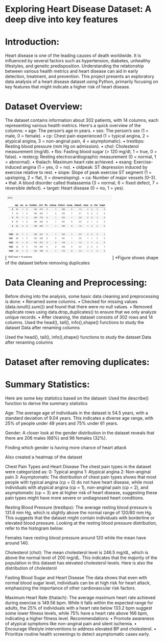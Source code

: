 # Exploring Heart Disease Dataset: A deep dive into key features

# Introduction: 
Heart disease is one of the leading causes of death worldwide. It is influenced by several factors such as hypertension, diabetes, unhealthy lifestyles, and genetic predisposition. Understanding the relationship between various health metrics and heart disease can aid in early detection, treatment, and prevention. This project presents an exploratory data analysis of a heart disease dataset using Python, primarily focusing on key features that might indicate a higher risk of heart disease.
# Dataset Overview: 
The dataset contains information about 302 patients, with 14 columns, each representing various health metrics. Here's a quick overview of the columns:
•	age: The person’s age in years.
•	sex: The person’s sex (1 = male, 0 = female).
•	cp: Chest pain experienced (1 = typical angina, 2 = atypical angina, 3 = non-anginal pain, 4 = asymptomatic).
•	trestbps: Resting blood pressure (mm Hg on admission).
•	chol: Cholesterol measurement (mg/dl).
•	fbs: Fasting blood sugar (> 120 mg/dl, 1 = true, 0 = false).
•	restecg: Resting electrocardiographic measurement (0 = normal, 1 = abnormal).
•	thalach: Maximum heart rate achieved.
•	exang: Exercise-induced angina (1 = yes, 0 = no).
•	oldpeak: ST depression induced by exercise relative to rest.
•	slope: Slope of peak exercise ST segment (1 = upsloping, 2 = flat, 3 = downsloping).
•	ca: Number of major vessels (0–3).
•	thal: A blood disorder called thalassemia (3 = normal, 6 = fixed defect, 7 = reversible defect).
•	target: Heart disease (0 = no, 1 = yes).

[<img src="images/Picture1.jpg?raw=true"/>]
*Figure shows shape of the dataset before removing duplicates



# Data Cleaning and Preprocessing:
Before diving into the analysis, some basic data cleaning and preprocessing is done:
•	Renamed some columns.
•	Checked for missing values (data.isnull().sum()) and found that there were no null values.
•	Removed duplicate rows using data.drop_duplicates() to ensure that we only analyze unique records.
•	After cleaning, the dataset consists of 302 rows and 14 columns.
Used the head(), tail(), info(),shape() functions to study the dataset
Data after renaming columns


Used the head(), tail(), info(),shape() functions to study the dataset
Data after renaming columns


# Dataset after removing duplicates:


# Summary Statistics:
Here are some key statistics based on the dataset:
Used the describe() function to derive the summary statistics

Age: The average age of individuals in the dataset is 54.5 years, with a standard deviation of 9.04 years. This indicates a diverse age range, with 25% of people under 48 years and 75% under 61 years.

Gender: A closer look at the gender distribution in the dataset reveals that there are 206 males (68%) and 96 females (32%). 


Finding which gender is having more chance of heart attack

Also created a heatmap of the dataset


Chest Pain Types and Heart Disease
The chest pain types in the dataset were categorized as:
0: Typical angina
1: Atypical angina
2: Non-anginal pain
3: Asymptomatic
The distribution of chest pain types shows that most people with typical angina (cp = 0) do not have heart disease, while most individuals with atypical angina (cp = 1), non-anginal pain (cp = 2), and asymptomatic (cp = 3) are at higher risk of heart disease, suggesting these pain types might have more severe or undiagnosed heart conditions.




Resting Blood Pressure (trestbps): The average resting blood pressure is 131.6 mm Hg, which is slightly above the normal range of 120/80 mm Hg. This suggests that the dataset might contain individuals with borderline or elevated blood pressure.
Looking at the resting blood pressure distribution, refer to the histogram below:


Females have resting blood pressure around 120 while the mean have around 140.

Cholesterol (chol): The mean cholesterol level is 246.5 mg/dL, which is above the normal level of 200 mg/dL. This indicates that the majority of the population in this dataset has elevated cholesterol levels. Here is also the distribution of cholesterol 

Fasting Blood Sugar and Heart Disease
The data shows that even with normal blood sugar level, individuals can be at high risk for heart attack, emphasizing the importance of other cardiovascular risk factors. 

Maximum Heart Rate (thalach): The average maximum heart rate achieved during exercise is 149.56 bpm. While it falls within the expected range for adults, the 25% of individuals with a heart rate below 133.2 bpm suggest some lower fitness levels, while 75% have a heart rate above 166 bpm, indicating a higher fitness level.
Recommendations:
•	Promote awareness of atypical symptoms like non-anginal pain and silent ischemia.
•	Encourage lifestyle interventions to address elevated BP and cholesterol.
•	Prioritize routine health screenings to detect asymptomatic cases early.

